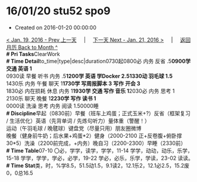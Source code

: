 # 16/01/20 stu52 spo9

* Created on 2016-01-20 00:00:00

[&lt; Jan. 19, 2016 - Prev 上一天](d19.md)     \|     [下一天 Next - Jan. 21, 2016 &gt;](d21.md)     \|     [返回月历 Back to Month ^](index.md)   
**\# Pri Tasks**ClearWork  
**\# Time Detail**to\_time\|type\|desc\|duration0730起0800必 内务 反省 .5**0900学 交通 英语 1**  
0930读 早餐 听书 内务 .5**1200学 英语 学Docker 2.51330动 羽毛球 1.5**  
1430乐 内务 午餐 聊天 1**1730学 写周报脚本 3** **写作** **开会 3**  
1830必 内在损耗 休息 内务 1**1930学 交通 写作 音乐 1**2030必 内务 思考 1  
2130乐 聊天 晚餐 1**2230学 写作 读书 1**  
0000读 洗澡 思考 内务 阅读 1.50000睡  
**\# Discipline**早起（0830前）早餐（班车上鸡蛋；正式玉米+?）反省（框架复习 / 生活优化）英语（先背单词 / 先炼句听力）量体重（警醒！）  
运动（午羽毛球 / 晚毽球）键盘党（尽量只用）朋友圈微博  
晚餐（健身前牛奶；后水果+鸡蛋\*2）健身（2000-2100 正+反卷腹+俯卧撑 30\*5）洗澡（2200前完成，+内务）晚自习（2200-2300）早睡（2330前）  
**\# Time Table**07-10 〇必，学学，读学，学学，11-14 学学，动动，动乐，乐学，15-18 学学，学学，学必，必学，19-22 学必，必乐，乐学，学读，23-02 读读。  
**\# Time Stat**类，时，%学8.5，51.5动1.5，9.1读2，12.1乐2，12.1必2.5，15.2废0，0总16.5

